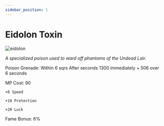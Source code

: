 ```yaml
---
sidebar_position: 1
---
```


# Eidolon Toxin

![eidolon](https://vwiki.valorserver.com/api/item/picture/eidolon%20toxin)

<i>A specialized poison used to ward off phantoms of the Undead Lair.</i>

Poison Grenade: Within 6 sqrs After seconds 1300 immediately + 506 over 6 seconds

MP Cost: 90

    +8 Speed
    
    +10 Protection
    
    +20 Luck

Fame Bonus: 6%
